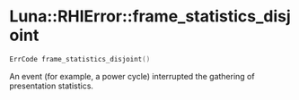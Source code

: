# Luna::RHIError::frame_statistics_disjoint

```c++
ErrCode frame_statistics_disjoint()
```

An event (for example, a power cycle) interrupted the gathering of presentation statistics. 

